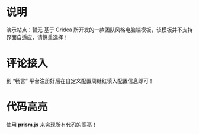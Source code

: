 #  说明

演示站点：暂无
基于 Gridea 所开发的一款团队风格电脑端模板，该模板并不支持界面自适应，请慎重选择！


# 评论接入

到 “畅言” 平台注册好后在自定义配置周继红填入配置信息即可！

# 代码高亮

使用 **prism.js** 来实现所有代码的高亮！
